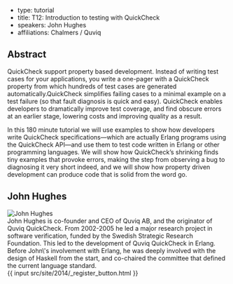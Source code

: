 - type: tutorial
- title: T12: Introduction to testing with QuickCheck
- speakers: John Hughes
- affiliations: Chalmers / Quviq

## Abstract
QuickCheck support property based development. Instead of writing test
cases for your applications, you write a one-pager with a QuickCheck
property from which hundreds of test cases are generated
automatically.QuickCheck simplifies failing cases to a minimal example
on a test failure (so that fault diagnosis is quick and
easy). QuickCheck enables developers to dramatically improve test
coverage, and find obscure errors at an earlier stage, lowering costs
and improving quality as a result.

In this 180 minute tutorial we will use examples to show how
developers write QuickCheck specifications—which are actually Erlang
programs using the QuickCheck API—and use them to test code written in
Erlang or other programming languages. We will show how QuickCheck’s
shrinking finds tiny examples that provoke errors, making the step
from observing a bug to diagnosing it very short indeed, and we will
show how property driven development can produce code that is solid
from the word go.

## John Hughes
<div class="row" media:type="text/omd">

<div class="medium-4 columns">
<img src="img/john-hughes.jpg" alt="John Hughes"></img>
</div>

<div class="medium-8 columns" media:type="text/omd">
John Hughes is co-founder and CEO of Quviq AB, and the originator of
Quviq QuickCheck. From 2002-2005 he led a major research project in
software verification, funded by the Swedish Strategic Research
Foundation. This led to the development of Quviq QuickCheck in
Erlang. Before John\'s involvement with Erlang, he was deeply involved
with the design of Haskell from the start, and co-chaired the
committee that defined the current language standard.
</div>

</div>
{{ input src/site/2014/_register_button.html }}
